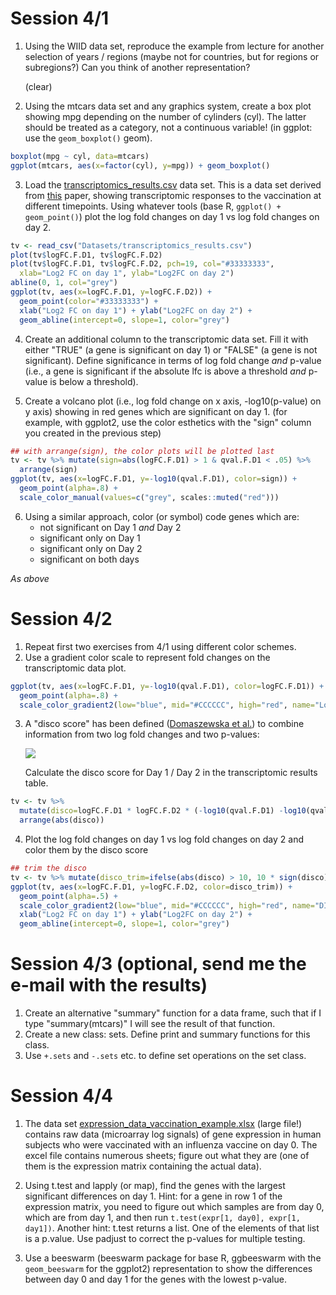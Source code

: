 # Session 4/1

 1. Using the WIID data set, reproduce the example from lecture for another
    selection of years / regions (maybe not for countries, but for regions
    or subregions?) Can you think of another representation?

    (clear)

 2. Using the mtcars data set and any graphics system, create a box plot 
    showing mpg depending on the number of cylinders (cyl). The latter
    should be treated as a category, not a continuous variable! (in ggplot:
    use the `geom_boxplot()` geom).

```r
boxplot(mpg ~ cyl, data=mtcars)
ggplot(mtcars, aes(x=factor(cyl), y=mpg)) + geom_boxplot()
```

 3. Load the [transcriptomics_results.csv](https://raw.githubusercontent.com/january3/Radvanced2020/master/Data/transcriptomics_results.csv) data set. 
    This is a data set derived from
    [this](https://www.nature.com/articles/s41598-019-56994-8) paper,
    showing transcriptomic responses to the vaccination at different
    timepoints. Using whatever tools (base R, `ggplot() + geom_point()`)
    plot the log fold changes on day 1 vs log fold changes on day 2. 

```r
tv <- read_csv("Datasets/transcriptomics_results.csv")
plot(tv$logFC.F.D1, tv$logFC.F.D2)
plot(tv$logFC.F.D1, tv$logFC.F.D2, pch=19, col="#33333333", 
  xlab="Log2 FC on day 1", ylab="Log2FC on day 2")
abline(0, 1, col="grey")
ggplot(tv, aes(x=logFC.F.D1, y=logFC.F.D2)) +
  geom_point(color="#33333333") +
  xlab("Log2 FC on day 1") + ylab("Log2FC on day 2") +
  geom_abline(intercept=0, slope=1, color="grey")
```

 4. Create an additional column to the transcriptomic data set. Fill it with
    either "TRUE" (a gene is significant on day 1) or "FALSE" (a gene is not
    significant). Define significance in terms of log fold change *and*
    p-value (i.e., a gene is significant if the absolute lfc is above a
    threshold *and* p-value is below a threshold).

 5. Create a volcano plot (i.e., log fold change on x axis, -log10(p-value)
    on y axis) showing in red genes which are significant on day 1. (for
    example, with ggplot2, use the color esthetics with the "sign" column
    you created in the previous step)

```r
## with arrange(sign), the color plots will be plotted last
tv <- tv %>% mutate(sign=abs(logFC.F.D1) > 1 & qval.F.D1 < .05) %>%
  arrange(sign) 
ggplot(tv, aes(x=logFC.F.D1, y=-log10(qval.F.D1), color=sign)) + 
  geom_point(alpha=.8) +
  scale_color_manual(values=c("grey", scales::muted("red")))
```

 6. Using a similar approach, color (or symbol) code genes which are:
     * not significant on Day 1 *and* Day 2
     * significant only on Day 1
     * significant only on Day 2
     * significant on both days

 *As above*

# Session 4/2

 1. Repeat first two exercises from 4/1 using different color schemes.
 2. Use a gradient color scale to represent fold changes on the
    transcriptomic data plot.

```r
ggplot(tv, aes(x=logFC.F.D1, y=-log10(qval.F.D1), color=logFC.F.D1)) + 
  geom_point(alpha=.8) +
  scale_color_gradient2(low="blue", mid="#CCCCCC", high="red", name="Log2 Fold Change, Day 1")
```


 3. A "disco score" has been defined ([Domaszewska et al.](https://www.nature.com/articles/s41598-017-11812-x)) to combine
    information from two log fold changes and two p-values:

    <img
    src="https://render.githubusercontent.com/render/math?math=D_{\textrm{score}}=LFC_1\cdot LFC_2\cdot(-\log_10(q_1) - \log_10(q_2))">

    Calculate the disco score for Day 1 / Day 2 in the transcriptomic
    results table.

```r
tv <- tv %>% 
  mutate(disco=logFC.F.D1 * logFC.F.D2 * (-log10(qval.F.D1) -log10(qval.F.D2))) %>%
  arrange(abs(disco))
```

 4. Plot the log fold changes on day 1 vs log fold changes on day 2 and
    color them by the disco score

```r
## trim the disco
tv <- tv %>% mutate(disco_trim=ifelse(abs(disco) > 10, 10 * sign(disco), disco))
ggplot(tv, aes(x=logFC.F.D1, y=logFC.F.D2, color=disco_trim)) +
  geom_point(alpha=.5) +
  scale_color_gradient2(low="blue", mid="#CCCCCC", high="red", name="DISCO score") +
  xlab("Log2 FC on day 1") + ylab("Log2FC on day 2") +
  geom_abline(intercept=0, slope=1, color="grey")
```

# Session 4/3 (optional, send me the e-mail with the results)

 1. Create an alternative "summary" function for a data frame, such that if
    I type "summary(mtcars)" I will see the result of that function.
 2. Create a new class: sets. Define print and summary functions for this
    class.
 3. Use `+.sets` and `-.sets` etc. to define set operations on the set
    class.

# Session 4/4

 1. The data set [expression_data_vaccination_example.xlsx](https://raw.githubusercontent.com/january3/Radvanced2021/master/Datasets/expression_data_vaccination_example.xlsx) 
    (large file!) contains raw data (microarray log signals) of gene expression in human
    subjects who were vaccinated with an influenza vaccine on day 0. The
    excel file contains numerous sheets; figure out what they are (one of
    them is the expression matrix containing the actual data).  
 
 2. Using t.test and lapply (or map), find the genes with the largest
    significant differences on day 1. Hint: for a gene in row 1 of the
    expression matrix, you need to figure out which samples are from day 0,
    which are from day 1, and then run `t.test(expr[1, day0], expr[1, day1])`.
    Another hint: t.test returns a list. One of the elements of that list
    is a p.value. Use padjust to correct the p-values for multiple testing.

 3. Use a beeswarm (beeswarm package for base R, ggbeeswarm with the
    `geom_beeswarm` for the ggplot2) representation to show the differences
    between day 0 and day 1 for the genes with the lowest p-value.
